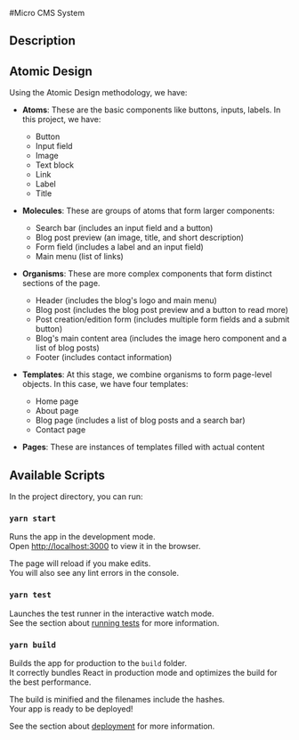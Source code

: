 #Micro CMS System

## Description

## Atomic Design

Using the Atomic Design methodology, we have:

- **Atoms**: These are the basic components like buttons, inputs, labels. In this project, we have:

  - Button
  - Input field
  - Image
  - Text block
  - Link
  - Label
  - Title

- **Molecules**: These are groups of atoms that form larger components:

  - Search bar (includes an input field and a button)
  - Blog post preview (an image, title, and short description)
  - Form field (includes a label and an input field)
  - Main menu (list of links)

- **Organisms**: These are more complex components that form distinct sections of the page.

  - Header (includes the blog's logo and main menu)
  - Blog post (includes the blog post preview and a button to read more)
  - Post creation/edition form (includes multiple form fields and a submit button)
  - Blog's main content area (includes the image hero component and a list of blog posts)
  - Footer (includes contact information)

- **Templates**: At this stage, we combine organisms to form page-level objects. In this case, we have four templates:

  - Home page
  - About page
  - Blog page (includes a list of blog posts and a search bar)
  - Contact page

- **Pages**: These are instances of templates filled with actual content

## Available Scripts

In the project directory, you can run:

### `yarn start`

Runs the app in the development mode.\
Open [http://localhost:3000](http://localhost:3000) to view it in the browser.

The page will reload if you make edits.\
You will also see any lint errors in the console.

### `yarn test`

Launches the test runner in the interactive watch mode.\
See the section about [running tests](https://facebook.github.io/create-react-app/docs/running-tests) for more information.

### `yarn build`

Builds the app for production to the `build` folder.\
It correctly bundles React in production mode and optimizes the build for the best performance.

The build is minified and the filenames include the hashes.\
Your app is ready to be deployed!

See the section about [deployment](https://facebook.github.io/create-react-app/docs/deployment) for more information.
